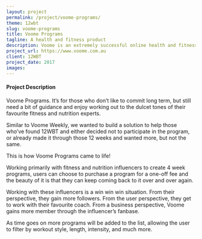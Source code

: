 ```yaml
---
layout: project
permalink: /project/voome-programs/
theme: 12wbt
slug: voome-programs
title: Voome Programs
tagline: A health and fitness product
description: Voome is an extremely successful online health and fitness platform
project_url: https://www.voome.com.au
client: 12WBT
project_date: 2017
images:
---
```


#### Project Description

Voome Programs. It’s for those who don’t like to commit long term, but still need a bit of guidance and enjoy working out to the dulcet tones of their favourite fitness and nutrition experts.

Similar to Voome Weekly, we wanted to build a solution to help those who’ve found 12WBT and either decided not to participate in the program, or already made it through those 12 weeks and wanted more, but not the same.

This is how Voome Programs came to life!

Working primarily with fitness and nutrition influencers to create 4 week programs, users can choose to purchase a program for a one-off fee and the beauty of it is that they can keep coming back to it over and over again. 

Working with these influencers is a win win win situation. From their perspective, they gain more followers. From the user perspective, they get to work with their favourite coach. From a business perspective, Voome gains more member through the influencer’s fanbase. 

As time goes on more programs will be added to the list, allowing the user to filter by workout style, length, intensity, and much more.
